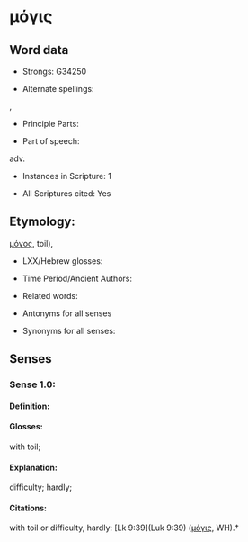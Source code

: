 # μόγις

<!-- Status: S2=NeedsEdits -->
<!-- Lexica used for edits:   -->

## Word data

* Strongs: G34250

* Alternate spellings:

,

* Principle Parts: 


* Part of speech: 

adv.

* Instances in Scripture: 1

* All Scriptures cited: Yes

## Etymology: 

[μόγος](), toil),

* LXX/Hebrew glosses: 


* Time Period/Ancient Authors: 


* Related words: 

* Antonyms for all senses

* Synonyms for all senses: 


## Senses 


### Sense  1.0: 

#### Definition: 

#### Glosses: 

with toil; 

#### Explanation: 

difficulty; 
hardly; 

#### Citations: 

with toil or difficulty, hardly: [Lk 9:39](Luk 9:39) ([μόγις](), WH).†
